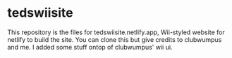 # tedswiisite
This repository is the files for tedswiisite.netlify.app, Wii-styled website for netlify to build the site.
You can clone this but give credits to clubwumpus and me. I added some stuff ontop of clubwumpus' wii ui.
